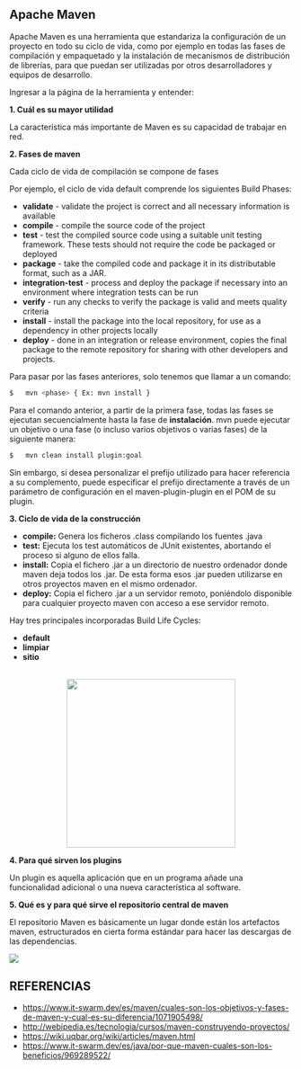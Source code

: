 ## Apache Maven

Apache Maven es una herramienta que estandariza la configuración de un proyecto en todo su ciclo de vida, como por ejemplo en todas las fases de compilación y empaquetado y la instalación de mecanismos de distribución de librerías, para que puedan ser utilizadas por otros desarrolladores y equipos de desarrollo.

Ingresar a la página de la herramienta y entender:

**1. Cuál es su mayor utilidad**

La característica más importante de Maven es su capacidad de trabajar en red.

**2. Fases de maven**

Cada ciclo de vida de compilación se compone de fases
	
Por ejemplo, el ciclo de vida default comprende los siguientes Build Phases:

- **validate** - validate the project is correct and all necessary information is available
- **compile** - compile the source code of the project
- **test** - test the compiled source code using a suitable unit testing framework. These tests should not require the code be packaged or deployed
- **package** - take the compiled code and package it in its distributable format, such as a JAR.
- **integration-test** - process and deploy the package if necessary into an environment where integration tests can be run
- **verify** - run any checks to verify the package is valid and meets quality criteria
- **install** - install the package into the local repository, for use as a dependency in other projects locally
- **deploy** - done in an integration or release environment, copies the final package to the remote repository for sharing with other developers and projects.

Para pasar por las fases anteriores, solo tenemos que llamar a un comando:
```sh
$	mvn <phase> { Ex: mvn install }
```

Para el comando anterior, a partir de la primera fase, todas las fases se ejecutan secuencialmente hasta la fase de **instalación**. mvn puede ejecutar un objetivo o una fase (o incluso varios objetivos o varias fases) de la siguiente manera:

```sh
$	mvn clean install plugin:goal  
```

Sin embargo, si desea personalizar el prefijo utilizado para hacer referencia a su complemento, puede especificar el prefijo directamente a través de un parámetro de configuración en el maven-plugin-plugin en el POM de su plugin.

**3. Ciclo de vida de la construcción**

- **compile:** Genera los ficheros .class compilando los fuentes .java
- **test:** Ejecuta los test automáticos de JUnit existentes, abortando el proceso si alguno de ellos falla.
- **install:** Copia el fichero .jar a un directorio de nuestro ordenador donde maven deja todos los .jar. De esta forma esos .jar pueden utilizarse en otros proyectos maven en el mismo ordenador.
- **deploy:** Copia el fichero .jar a un servidor remoto, poniéndolo disponible para cualquier proyecto maven con acceso a ese servidor remoto.

Hay tres principales incorporadas Build Life Cycles:

- **default**
- **limpiar**
- **sitio**

<p align="center">
<br>
<img height="300" src="https://i.stack.imgur.com/Ub3Bd.png" />
<br>
</p>
	
**4. Para qué sirven los plugins**

Un plugin es aquella aplicación que en un programa añade una funcionalidad adicional o una nueva característica al software.

**5. Qué es y para qué sirve el repositorio central de maven**

 El repositorio Maven es básicamente un lugar donde están los artefactos maven, estructurados en cierta forma estándar para hacer las descargas de las dependencias.

![](http://webipedia.es/wp-content/uploads/2018/08/11_Facilidad-1024x578.jpg) 

## REFERENCIAS

- <https://www.it-swarm.dev/es/maven/cuales-son-los-objetivos-y-fases-de-maven-y-cual-es-su-diferencia/1071905498/>
- <http://webipedia.es/tecnologia/cursos/maven-construyendo-proyectos/>
- <https://wiki.uqbar.org/wiki/articles/maven.html>
- <https://www.it-swarm.dev/es/java/por-que-maven-cuales-son-los-beneficios/969289522/>
